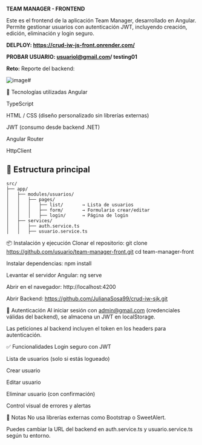 **TEAM MANAGER - FRONTEND**



Este es el frontend de la aplicación Team Manager, desarrollado en Angular. Permite gestionar usuarios con autenticación JWT, incluyendo creación, edición, eliminación y login seguro.

**DELPLOY: https://crud-iw-js-front.onrender.com/**

**PROBAR USUARIO: usuariol@gmail.com/ testing01**

**Reto:**
Reporte del backend: 

![image](https://github.com/user-attachments/assets/703a5e46-7444-4b4f-bde7-f1bc3234d10d)# 


🚀 Tecnologías utilizadas
Angular

TypeScript

HTML / CSS (diseño personalizado sin librerías externas)

JWT (consumo desde backend .NET)

Angular Router

HttpClient

## 📁 Estructura principal

```plaintext
src/
├── app/
│   ├── modules/usuarios/
│   │   ├── pages/
│   │   │   ├── list/       → Lista de usuarios
│   │   │   ├── form/       → Formulario crear/editar
│   │   │   ├── login/      → Página de login
│   ├── services/
│   │   ├── auth.service.ts
│   │   ├── usuario.service.ts
```


📦 Instalación y ejecución
Clonar el repositorio: git clone https://github.com/usuario/team-manager-front.git
cd team-manager-front

Instalar dependencias: npm install

Levantar el servidor Angular: ng serve

Abrir en el navegador: http://localhost:4200

Abrir Backend: https://github.com/JulianaSosa99/crud-iw-sjk.git

🔐 Autenticación
Al iniciar sesión con admin@gmail.com (credenciales válidas del backend), se almacena un JWT en localStorage.

Las peticiones al backend incluyen el token en los headers para autenticación.

✅ Funcionalidades
Login seguro con JWT

Lista de usuarios (solo si estás logueado)

Crear usuario

Editar usuario

Eliminar usuario (con confirmación)

Control visual de errores y alertas

📌 Notas
No usa librerías externas como Bootstrap o SweetAlert.

Puedes cambiar la URL del backend en auth.service.ts y usuario.service.ts según tu entorno.
